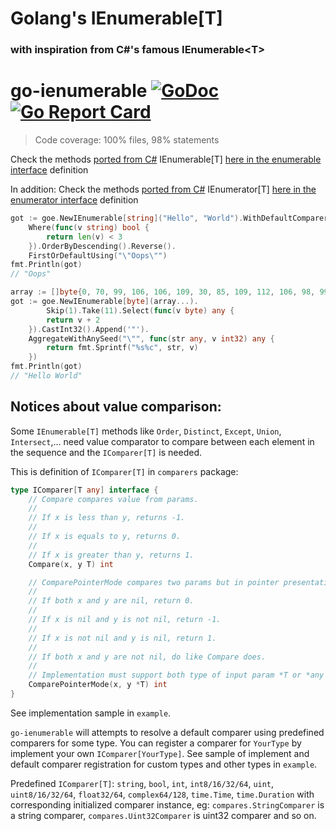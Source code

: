 # Golang's IEnumerable[T]
### with inspiration from C#'s famous IEnumerable&lt;T&gt;

# go-ienumerable [![GoDoc](https://godoc.org/github.com/EscanBE/go-ienumerable?status.svg)](https://godoc.org/github.com/EscanBE/go-ienumerable) [![Go Report Card](https://goreportcard.com/badge/github.com/EscanBE/go-ienumerable)](https://goreportcard.com/report/github.com/EscanBE/go-ienumerable)

> Code coverage: 100% files, 98% statements

Check the methods [ported from C#](https://learn.microsoft.com/en-us/dotnet/api/system.collections.generic.ienumerable-1) IEnumerable[T] [here in the enumerable interface](https://github.com/EscanBE/go-ienumerable/blob/main/goe/ienumerable_interface.go) definition

In addition: Check the methods [ported from C#](https://learn.microsoft.com/en-us/dotnet/api/system.collections.generic.ienumerator-1) IEnumerator[T] [here in the enumerator interface](https://github.com/EscanBE/go-ienumerable/blob/main/goe/ienumerator_interface.go) definition

```go
got := goe.NewIEnumerable[string]("Hello", "World").WithDefaultComparers().
    Where(func(v string) bool {
        return len(v) < 3
    }).OrderByDescending().Reverse().
    FirstOrDefaultUsing("\"Oops\"")
fmt.Println(got)
// "Oops"
```
```go
array := []byte{0, 70, 99, 106, 106, 109, 30, 85, 109, 112, 106, 98, 99, 66, 88, 69}
got := goe.NewIEnumerable[byte](array...).
        Skip(1).Take(11).Select(func(v byte) any {
        return v + 2
    }).CastInt32().Append('"').
    AggregateWithAnySeed("\"", func(str any, v int32) any {
        return fmt.Sprintf("%s%c", str, v)
    })
fmt.Println(got)
// "Hello World"
```

## Notices about value comparison:
Some `IEnumerable[T]` methods like `Order`, `Distinct`, `Except`, `Union`, `Intersect`,... need value comparator to compare between each element in the sequence and the `IComparer[T]` is needed.

This is definition of `IComparer[T]` in `comparers` package:
```go
type IComparer[T any] interface {
    // Compare compares value from params.
    //
    // If x is less than y, returns -1.
    //
    // If x is equals to y, returns 0.
    //
    // If x is greater than y, returns 1.
    Compare(x, y T) int

    // ComparePointerMode compares two params but in pointer presentation (like *int vs *int).
    //
    // If both x and y are nil, return 0.
    //
    // If x is nil and y is not nil, return -1.
    //
    // If x is not nil and y is nil, return 1.
    //
    // If both x and y are not nil, do like Compare does.
    //
    // Implementation must support both type of input param *T or *any (*interface{}) of T.
    ComparePointerMode(x, y *T) int
}
```
See implementation sample in `example`.

`go-ienumerable` will attempts to resolve a default comparer using predefined comparers for some type. You can register a comparer for `YourType` by implement your own `IComparer[YourType]`.
See sample of implement and default comparer registration for custom types and other types in `example`.

Predefined `IComparer[T]`: `string`, `bool`, `int`, `int8/16/32/64`, `uint`, `uint8/16/32/64`, `float32/64`, `complex64/128`, `time.Time`, `time.Duration` with corresponding initialized comparer instance, eg: `compares.StringComparer` is a string comparer, `compares.Uint32Comparer` is uint32 comparer and so on.